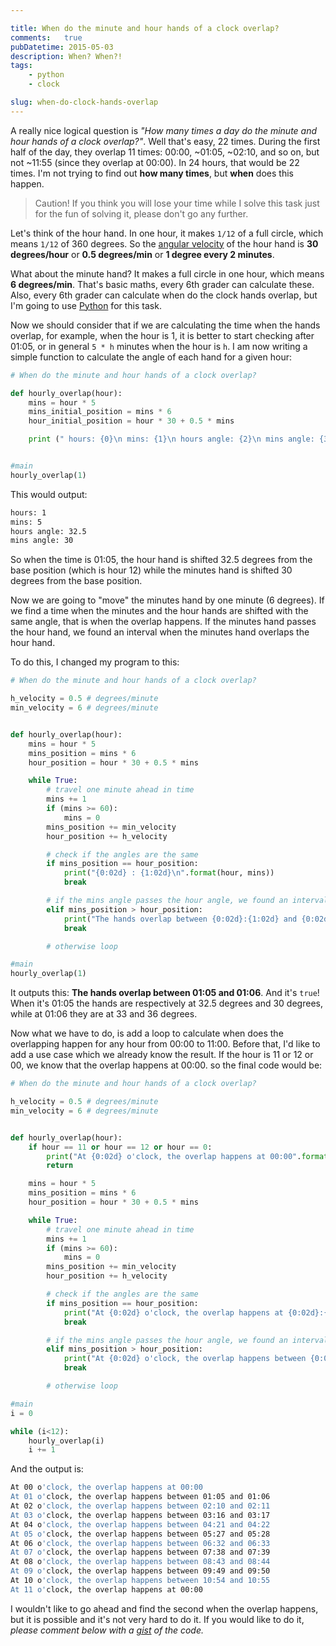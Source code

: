 ```yaml
---

title: When do the minute and hour hands of a clock overlap?
comments:   true
pubDatetime: 2015-05-03
description: When? When?!
tags:
    - python
    - clock

slug: when-do-clock-hands-overlap
---
```


A really nice logical question is _"How many times a day do the minute and hour hands of a clock overlap?"_. Well that's easy, 22 times. During the first half of the day, they overlap 11 times: 00:00, ~01:05, ~02:10, and so on, but not ~11:55 (since they overlap at 00:00). In 24 hours, that would be 22 times. I'm not trying to find out **how many times**, but **when** does this happen.

> Caution! If you think you will lose your time while I solve this task just for the fun of solving it, please don't go any further.

Let's think of the hour hand. In one hour, it makes `1/12` of a full circle, which means `1/12` of 360 degrees. So the [angular velocity](http://en.wikipedia.org/wiki/Angular_velocity) of the hour hand is **30 degrees/hour** or **0.5 degrees/min** or **1 degree every 2 minutes**.

What about the minute hand? It makes a full circle in one hour, which means **6 degrees/min**. That's basic maths, every 6th grader can calculate these. Also, every 6th grader can calculate when do the clock hands overlap, but I'm going to use [Python](http://python.org/) for this task.

Now we should consider that if we are calculating the time when the hands overlap, for example, when the hour is 1, it is better to start checking after 01:05, or in general `5 * h` minutes when the hour is `h`. I am now writing a simple function to calculate the angle of each hand for a given hour:

```python
# When do the minute and hour hands of a clock overlap?

def hourly_overlap(hour):
	mins = hour * 5
	mins_initial_position = mins * 6
	hour_initial_position = hour * 30 + 0.5 * mins

	print (" hours: {0}\n mins: {1}\n hours angle: {2}\n mins angle: {3}".format(hour, mins, hour_initial_position, mins_initial_position) )


#main
hourly_overlap(1)
```

This would output:
```bash
hours: 1
mins: 5
hours angle: 32.5
mins angle: 30
```

So when the time is 01:05, the hour hand is shifted 32.5 degrees from the base position (which is hour 12) while the minutes hand is shifted 30 degrees from the base position.

Now we are going to "move" the minutes hand by one minute (6 degrees). If we find a time when the minutes and the hour hands are shifted with the same angle, that is when the overlap happens. If the minutes hand passes the hour hand, we found an interval when the minutes hand overlaps the hour hand.

To do this, I changed my program to this:

```python
# When do the minute and hour hands of a clock overlap?

h_velocity = 0.5 # degrees/minute
min_velocity = 6 # degrees/minute


def hourly_overlap(hour):
	mins = hour * 5
	mins_position = mins * 6
	hour_position = hour * 30 + 0.5 * mins

	while True:
		# travel one minute ahead in time
		mins += 1
		if (mins >= 60):
			mins = 0
		mins_position += min_velocity
		hour_position += h_velocity

		# check if the angles are the same
		if mins_position == hour_position:
			print("{0:02d} : {1:02d}\n".format(hour, mins))
			break

		# if the mins angle passes the hour angle, we found an interval
		elif mins_position > hour_position:
			print("The hands overlap between {0:02d}:{1:02d} and {0:02d}:{2:02d}\n".format(hour, mins-1, mins))
			break

		# otherwise loop

#main
hourly_overlap(1)
```

It outputs this: **The hands overlap between 01:05 and 01:06**. And it's `true`! When it's 01:05 the hands are respectively at 32.5 degrees and 30 degrees, while at 01:06 they are at 33 and 36 degrees.

Now what we have to do, is add a loop to calculate when does the overlapping happen for any hour from 00:00 to 11:00. Before that, I'd like to add a use case which we already know the result. If the hour is 11 or 12 or 00, we know that the overlap happens at 00:00. so the final code would be:

```python
# When do the minute and hour hands of a clock overlap?

h_velocity = 0.5 # degrees/minute
min_velocity = 6 # degrees/minute


def hourly_overlap(hour):
	if hour == 11 or hour == 12 or hour == 0:
		print("At {0:02d} o'clock, the overlap happens at 00:00".format(hour))
		return

	mins = hour * 5
	mins_position = mins * 6
	hour_position = hour * 30 + 0.5 * mins

	while True:
		# travel one minute ahead in time
		mins += 1
		if (mins >= 60):
			mins = 0
		mins_position += min_velocity
		hour_position += h_velocity

		# check if the angles are the same
		if mins_position == hour_position:
			print("At {0:02d} o'clock, the overlap happens at {0:02d}:{1:02d}".format(hour, mins))
			break

		# if the mins angle passes the hour angle, we found an interval
		elif mins_position > hour_position:
			print("At {0:02d} o'clock, the overlap happens between {0:02d}:{1:02d} and {0:02d}:{2:02d}".format(hour, mins-1, mins))
			break

		# otherwise loop

#main
i = 0

while (i<12):
	hourly_overlap(i)
	i += 1
```

And the output is:
```bash
At 00 o'clock, the overlap happens at 00:00
At 01 o'clock, the overlap happens between 01:05 and 01:06
At 02 o'clock, the overlap happens between 02:10 and 02:11
At 03 o'clock, the overlap happens between 03:16 and 03:17
At 04 o'clock, the overlap happens between 04:21 and 04:22
At 05 o'clock, the overlap happens between 05:27 and 05:28
At 06 o'clock, the overlap happens between 06:32 and 06:33
At 07 o'clock, the overlap happens between 07:38 and 07:39
At 08 o'clock, the overlap happens between 08:43 and 08:44
At 09 o'clock, the overlap happens between 09:49 and 09:50
At 10 o'clock, the overlap happens between 10:54 and 10:55
At 11 o'clock, the overlap happens at 00:00
```

I wouldn't like to go ahead and find the second when the overlap happens, but it is possible and it's not very hard to do it. If you would like to do it, _please comment below with a [gist](https://gist.github.com/) of the code._
